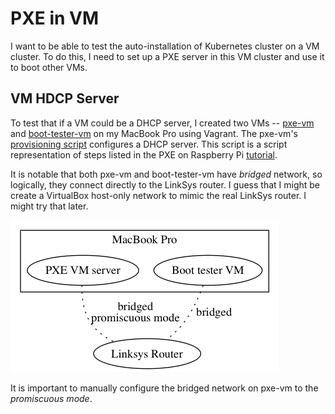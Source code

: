 # PXE in VM

I want to be able to test the auto-installation of Kubernetes cluster
on a VM cluster.  To do this, I need to set up a PXE server in this VM
cluster and use it to boot other VMs.

## VM HDCP Server

To test that if a VM could be a DHCP server, I created two VMs --
[pxe-vm](./pxe-vm) and [boot-tester-vm](./boot-tester-vm) on my
MacBook Pro using Vagrant.  The pxe-vm's
[provisioning script](./pxe-vm/bootstrap.sh) configures a DHCP server.
This script is a script representation of steps listed in the PXE on
Raspberry Pi
[tutorial](https://github.com/k8sp/bare-metal-coreos/tree/master/pxe-on-rasppi).

It is notable that both pxe-vm and boot-tester-vm have *bridged*
network, so logically, they connect directly to the LinkSys router.  I
guess that I might be create a VirtualBox host-only network to mimic
the real LinkSys router.  I might try that later.

<img src="network.png" />

It is important to manually configure the bridged network on pxe-vm to
the *promiscuous mode*.
